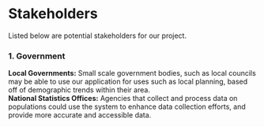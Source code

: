 # Stakeholders
Listed below are potential stakeholders for our project. 

### 1. Government
**Local Governments:** Small scale government bodies, such as local councils may be able to use our application for uses such as local planning, based off of demographic trends within their area. <br>
**National Statistics Offices:** Agencies that collect and process data on populations could use the system to enhance data collection efforts, and provide more accurate and accessible data.
